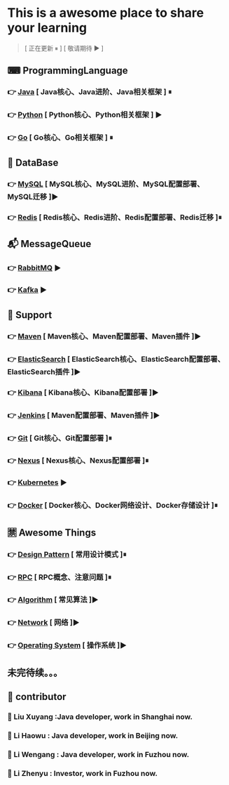 # This is a awesome place to share your learning
> [ 正在更新 ⏸ ] [ 敬请期待 ▶ ]
## ⌨ ProgrammingLanguage 
### 👉 [Java](https://github.com/xuyangliu/ShareYourLearning/blob/master/ProgrammingLanguage/Java) [ Java核心、Java进阶、Java相关框架 ] ⏸
### 👉 [Python](https://github.com/xuyangliu/ShareYourLearning/blob/master/ProgrammingLanguage/Python) [ Python核心、Python相关框架 ] ▶
### 👉 [Go](https://github.com/xuyangliu/ShareYourLearning/blob/master/ProgrammingLanguage/Go) [ Go核心、Go相关框架 ] ⏸
## 💾 DataBase 
### 👉 [MySQL](https://github.com/xuyangliu/ShareYourLearning/blob/master/MySQL) [ MySQL核心、MySQL进阶、MySQL配置部署、MySQL迁移 ]▶
### 👉 [Redis](https://github.com/xuyangliu/ShareYourLearning/blob/master/Redis) [ Redis核心、Redis进阶、Redis配置部署、Redis迁移 ]⏸
## 📬 MessageQueue 
### 👉 [RabbitMQ](https://github.com/xuyangliu/ShareYourLearning/blob/master/MessageQueue/RabbitMQ) ▶
### 👉 [Kafka](https://github.com/xuyangliu/ShareYourLearning/blob/master/MessageQueue/Kafka) ▶
## 🔌 Support 
### 👉 [Maven](https://github.com/xuyangliu/ShareYourLearning/blob/master/Maven) [ Maven核心、Maven配置部署、Maven插件 ]▶
### 👉 [ElasticSearch](https://github.com/xuyangliu/ShareYourLearning/blob/master/ElasticSearch) [ ElasticSearch核心、ElasticSearch配置部署、ElasticSearch插件 ]▶
### 👉 [Kibana](https://github.com/xuyangliu/ShareYourLearning/blob/master/ElasticSearch/Kibana) [ Kibana核心、Kibana配置部署 ]▶
### 👉 [Jenkins](https://github.com/xuyangliu/ShareYourLearning/blob/master/Jenkins) [ Maven配置部署、Maven插件 ]▶
### 👉 [Git](https://github.com/xuyangliu/ShareYourLearning/blob/master/Git) [ Git核心、Git配置部署 ]⏸
### 👉 [Nexus](https://github.com/xuyangliu/ShareYourLearning/blob/master/Nexus) [ Nexus核心、Nexus配置部署 ]⏸
### 👉 [Kubernetes](https://github.com/xuyangliu/ShareYourLearning/blob/master/Kubernetes) ▶
### 👉 [Docker](https://github.com/xuyangliu/ShareYourLearning/blob/master/Docker) [ Docker核心、Docker网络设计、Docker存储设计 ]⏸
## 🈲 Awesome Things
### 👉 [Design Pattern](https://github.com/xuyangliu/ShareYourLearning/blob/master/DesignPattern) [ 常用设计模式 ]⏸
### 👉 [RPC](https://github.com/xuyangliu/ShareYourLearning/blob/master/RPC) [ RPC概念、注意问题 ]⏸
### 👉 [Algorithm](https://github.com/xuyangliu/ShareYourLearning/blob/master/Algorithm) [ 常见算法 ]▶
### 👉 [Network](https://github.com/xuyangliu/ShareYourLearning/blob/master/Network) [ 网络 ]▶
### 👉 [Operating System](https://github.com/xuyangliu/ShareYourLearning/blob/master/OperatingSystem) [ 操作系统 ]▶
## 未完待续。。。
## 👥 contributor
### 🧐 Liu Xuyang :Java developer, work in Shanghai now. 
### 🤩 Li Haowu : Java developer, work in Beijing now.
### 🤔 Li Wengang : Java developer, work in Fuzhou now.
### 🤔 Li Zhenyu : Investor, work in Fuzhou now.

